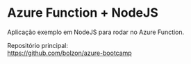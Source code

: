 
# Azure Function + NodeJS

Aplicação exemplo em NodeJS para rodar no Azure Function.

Repositório principal:  
https://github.com/bolzon/azure-bootcamp
